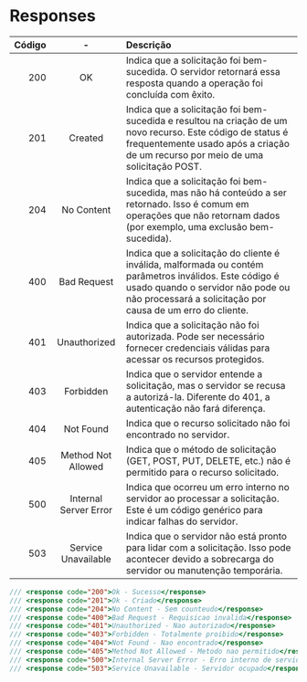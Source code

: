# Responses

| Código |           -           | Descrição                                                                                                                                                                                                  |
| -----: | :-------------------: | :--------------------------------------------------------------------------------------------------------------------------------------------------------------------------------------------------------- |
|    200 |          OK           | Indica que a solicitação foi bem-sucedida. O servidor retornará essa resposta quando a operação foi concluída com êxito.                                                                                   |
|    201 |        Created        | Indica que a solicitação foi bem-sucedida e resultou na criação de um novo recurso. Este código de status é frequentemente usado após a criação de um recurso por meio de uma solicitação POST.            |
|    204 |      No Content       | Indica que a solicitação foi bem-sucedida, mas não há conteúdo a ser retornado. Isso é comum em operações que não retornam dados (por exemplo, uma exclusão bem-sucedida).                                 |
|    400 |      Bad Request      | Indica que a solicitação do cliente é inválida, malformada ou contém parâmetros inválidos. Este código é usado quando o servidor não pode ou não processará a solicitação por causa de um erro do cliente. |
|    401 |     Unauthorized      | Indica que a solicitação não foi autorizada. Pode ser necessário fornecer credenciais válidas para acessar os recursos protegidos.                                                                         |
|    403 |       Forbidden       | Indica que o servidor entende a solicitação, mas o servidor se recusa a autorizá-la. Diferente do 401, a autenticação não fará diferença.                                                                  |
|    404 |       Not Found       | Indica que o recurso solicitado não foi encontrado no servidor.                                                                                                                                            |
|    405 |  Method Not Allowed   | Indica que o método de solicitação (GET, POST, PUT, DELETE, etc.) não é permitido para o recurso solicitado.                                                                                               |
|    500 | Internal Server Error | Indica que ocorreu um erro interno no servidor ao processar a solicitação. Este é um código genérico para indicar falhas do servidor.                                                                      |
|    503 |  Service Unavailable  | Indica que o servidor não está pronto para lidar com a solicitação. Isso pode acontecer devido a sobrecarga do servidor ou manutenção temporária.                                                          |

```csharp
/// <response code="200">Ok - Sucesso</response>
/// <response code="201">Ok - Criado</response>
/// <response code="204">No Content - Sem counteudo</response>
/// <response code="400">Bad Request - Requisicao invalida</response>
/// <response code="401">Unauthorized - Nao autorizado</response>
/// <response code="403">Forbidden - Totalmente proibido</response>
/// <response code="404">Not Found - Nao encontrado</response>
/// <response code="405">Method Not Allowed - Metodo nao permitido</response>
/// <response code="500">Internal Server Error - Erro interno de servidor</response>
/// <response code="503">Service Unavailable - Servidor ocupado</response>
```
